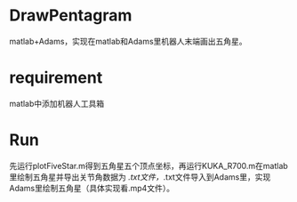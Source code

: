 # DrawPentagram
matlab+Adams，实现在matlab和Adams里机器人末端画出五角星。
# requirement
matlab中添加机器人工具箱
# Run
先运行plotFiveStar.m得到五角星五个顶点坐标，再运行KUKA_R700.m在matlab里绘制五角星并导出关节角数据为 *.txt文件，*.txt文件导入到Adams里，实现Adams里绘制五角星（具体实现看.mp4文件）。
